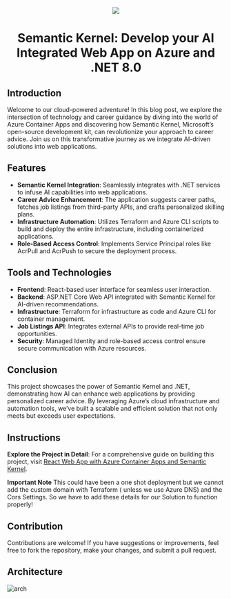 <p align="center">
  <a href="https://skillicons.dev">
    <img src="https://skillicons.dev/icons?i=azure,react,cs,dotnet,docker,terraform,vscode" />
  </a>
</p>

<h1 align="center">Semantic Kernel: Develop your AI Integrated Web App on Azure and .NET 8.0</h1>


## Introduction
Welcome to our cloud-powered adventure! In this blog post, we explore the intersection of technology and career guidance by diving into the world of Azure Container Apps and discovering how Semantic Kernel, Microsoft’s open-source development kit, can revolutionize your approach to career advice. Join us on this transformative journey as we integrate AI-driven solutions into web applications.

## Features
- **Semantic Kernel Integration**: Seamlessly integrates with .NET services to infuse AI capabilities into web applications.
- **Career Advice Enhancement**: The application suggests career paths, fetches job listings from third-party APIs, and crafts personalized skilling plans.
- **Infrastructure Automation**: Utilizes Terraform and Azure CLI scripts to build and deploy the entire infrastructure, including containerized applications.
- **Role-Based Access Control**: Implements Service Principal roles like AcrPull and AcrPush to secure the deployment process.

## Tools and Technologies
- **Frontend**: React-based user interface for seamless user interaction.
- **Backend**: ASP.NET Core Web API integrated with Semantic Kernel for AI-driven recommendations.
- **Infrastructure**: Terraform for infrastructure as code and Azure CLI for container management.
- **Job Listings API**: Integrates external APIs to provide real-time job opportunities.
- **Security**: Managed Identity and role-based access control ensure secure communication with Azure resources.

## Conclusion
This project showcases the power of Semantic Kernel and .NET, demonstrating how AI can enhance web applications by providing personalized career advice. By leveraging Azure’s cloud infrastructure and automation tools, we’ve built a scalable and efficient solution that not only meets but exceeds user expectations.

## Instructions
**Explore the Project in Detail**: For a comprehensive guide on building this project, visit [React Web App with Azure Container Apps and Semantic Kernel](https://www.cloudblogger.eu/2024/07/31/semantic-kernel-develop-your-ai-integrated-web-app-on-azure-and-net-8-0/).

**Important Note** This could have been a one shot deployment but we cannot add the custom domain with Terraform ( unless we use Azure DNS) and the Cors Settings. So we have to add these details for our Solution to function properly!  

## Contribution
Contributions are welcome! If you have suggestions or improvements, feel free to fork the repository, make your changes, and submit a pull request.

## Architecture
![arch](https://github.com/user-attachments/assets/75eaf26a-0d86-4660-bd47-a4c8101467f5)
